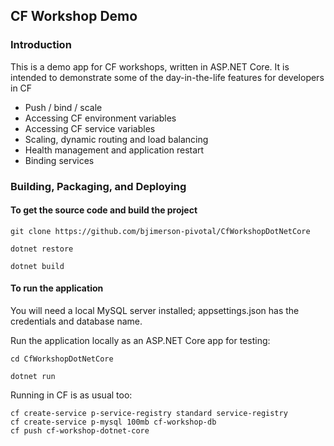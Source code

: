## CF Workshop Demo

### Introduction

This is a demo app for CF workshops, written in ASP.NET Core.
It is intended to demonstrate some of the day-in-the-life features for developers in CF

 * Push / bind / scale
 * Accessing CF environment variables
 * Accessing CF service variables
 * Scaling, dynamic routing and load balancing
 * Health management and application restart
 * Binding services

### Building, Packaging, and Deploying

#### To get the source code and build the project


    git clone https://github.com/bjimerson-pivotal/CfWorkshopDotNetCore

    dotnet restore

    dotnet build


#### To run the application

You will need a local MySQL server installed; appsettings.json has the credentials and database name.

Run the application locally as an ASP.NET Core app for testing:

    cd CfWorkshopDotNetCore

    dotnet run

Running in CF is as usual too:

    cf create-service p-service-registry standard service-registry
    cf create-service p-mysql 100mb cf-workshop-db
    cf push cf-workshop-dotnet-core
